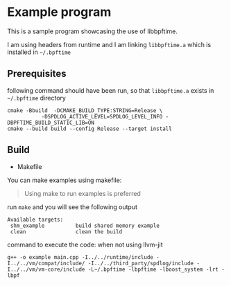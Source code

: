 # Example program

This is a sample program showcasing the use of libbpftime.

I am using headers from runtime and I am linking `libbpftime.a` which is installed in `~/.bpftime`

## Prerequisites

following command should have been run, so that `libbpftime.a` exists in `~/.bpftime` directory

```shell
cmake -Bbuild  -DCMAKE_BUILD_TYPE:STRING=Release \
           -DSPDLOG_ACTIVE_LEVEL=SPDLOG_LEVEL_INFO -DBPFTIME_BUILD_STATIC_LIB=ON
cmake --build build --config Release --target install
```

## Build

- Makefile

You can make examples using makefile:

> Using make to run examples is preferred

run `make` and you will see the following output

```shell
Available targets:
 shm_example          build shared memory example
 clean                clean the build
```

command to execute the code:
when not using llvm-jit

```shell
g++ -o example main.cpp -I../../runtime/include -I../../vm/compat/include/ -I../../third_party/spdlog/include -I../../vm/vm-core/include -L~/.bpftime -lbpftime -lboost_system -lrt -lbpf
```
